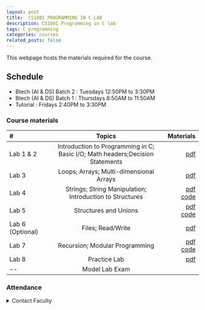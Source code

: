 ```yaml
---
layout: post
title:  CS1801 PROGRAMMING IN C LAB
description: CS1801 Programming in C lab
tags: C programming
categories: courses
related_posts: false
---
```

This webpage hosts the materials required for the course.

## Schedule
- Btech (AI & DS) Batch 2 : Tuesdays 12:50PM to 3:30PM
- Btech (AI & DS) Batch 1 : Thursdays 8:50AM to 11:50AM
- Tutorial : Fridays 2:40PM to 3:30PM

### Course materials

| # | Topics | Materials |
| :----------- | :------------: | ------------: |
| Lab 1 & 2    | Introduction to Programming in C; Basic I/O; Math headers;Decision Statements|[pdf](https://1drv.ms/b/s!AhmdvFFLMiuCg6BXqRR9ikICjODnXQ?e=5ucdGI)|
| Lab 3        | Loops; Arrays; Multi-dimensional Arrays |[pdf](https://1drv.ms/b/s!AhmdvFFLMiuCg6BVE__MOA31n1pmoQ?e=8yYcgK) |
| Lab 4       | Strings; String Manipulation; Introduction to Structures |[pdf](https://1drv.ms/b/s!AhmdvFFLMiuCg6BY3Yd_xIvLJtTFwQ?e=7XGSgl)<br /> [<u>code</u>](https://1drv.ms/u/s!AhmdvFFLMiuCg6BWJ5U9_Xyen1x3zg?e=fgBNmc)|
| Lab 5       | Structures and Unions |[pdf](https://1drv.ms/b/s!AhmdvFFLMiuCg6BaPOCa4MK3Z1z2rw?e=E47QdJ)<br /> [<u>code</u>](https://1drv.ms/u/s!AhmdvFFLMiuCg6BbrhoPsuj9M1752A?e=b4z0sH) |
| Lab 6 (Optional)  | Files; Read/Write | [pdf](https://1drv.ms/b/s!AhmdvFFLMiuCg6BcXRIDiYVISTg7ag?e=OdahM7) |
| Lab 7       | Recursion; Modular Programming  |[pdf](https://1drv.ms/b/s!AhmdvFFLMiuCg6BdYZrv-O4qUZJV7Q?e=7P1vIn)<br />[<u>code</u>](https://1drv.ms/u/s!AhmdvFFLMiuCg6BedPs6rKDiL95_qQ?e=7iyjdT) |
|Lab 8        | Practice Lab    |[pdf](https://1drv.ms/b/s!AhmdvFFLMiuCg6Bgg3s7Plwn-RqUJA?e=xyWZUA)|
| --          | Model Lab Exam  | |


### Attendance
<details>
  <summary>Contact Faculty</summary>
</details>
